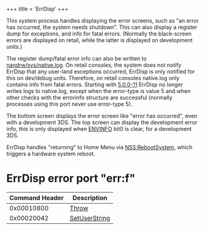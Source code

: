 +++
title = 'ErrDisp'
+++

This system process handles displaying the error screens, such as "an
error has occurred, the system needs shutdown". This can also display a
register dump for exceptions, and info for fatal errors. (Normally the
black-screen errors are displayed on retail, while the latter is
displayed on development units.)

The register dump/fatal error info can also be written to
[nandrw/sys/native.log](nandrw/sys/native.log "wikilink"). On retail
consoles, the system does not notify ErrDisp that any user-land
exceptions occurred, ErrDisp is only notified for this on dev/debug
units. Therefore, on retail consoles native.log only contains info from
fatal errors. Starting with [5.0.0-11](5.0.0-11 "wikilink") ErrDisp no
longer writes logs to native.log, except when the error-type is value 5
and when other checks with the errorinfo structure are successful
(normally processes using this port never use error-type 5).

The bottom screen displays the error screen like "error has occurred",
even with a development 3DS. The top screen can display the development
error info, this is only displayed when
[ENVINFO](Configuration_Memory#ENVINFO "wikilink") bit0 is clear, for a
development 3DS.

ErrDisp handles "returning" to Home Menu via
[NSS:RebootSystem](NSS:RebootSystem "wikilink"), which triggers a
hardware system reboot.

# ErrDisp error port "err:f"

| Command Header | Description                                   |
|----------------|-----------------------------------------------|
| 0x00010800     | [Throw](ERR:Throw "wikilink")                 |
| 0x00020042     | [SetUserString](ERR:SetUserString "wikilink") |
